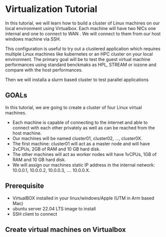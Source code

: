 # Virtualization Tutorial

In this tutorial, we will learn how to build a cluster of Linux machines on our local environment using Virtualbox. 
Each machine will have two NICs one internal and one to connect to WAN .
We will connect to them from our host windows machine via SSH.

This configuration is useful to try out a clustered application which requires multiple Linux machines like kubernetes or an HPC cluster on your local environment.
The primary goal will be to test the guest virtual machine performances using standard benckmaks as HPL, STREAM or iozone and compare with the host performances.

Then we will installa a slurm based cluster to test parallel applications

## GOALs
In this tutorial, we are going to create a cluster of four Linux virtual machines.

* Each machine is capable of connecting to the internet and able to connect with each other privately as well as can be reached from the host machine.
* Our machines will be named cluster01, cluster02, ..., cluster0X.
* The first machine: cluster01 will act as a master node and will have 2vCPUs, 2GB of RAM and 10 GB hard disk.
* The other machines will act as worker nodes will have 1vCPUs, 1GB of RAM and 10 GB hard disk.
* We will assign our machines static IP address in the internal network: 10.0.0.1, 10.0.0.2, 10.0.0.3, .... 10.0.0.X.

## Prerequisite

* VirtualBOX installed in your linux/windows/Apple (UTM in Arm based Mac)
* ubuntu server 22.04 LTS image to install
* SSH client to connect

## Create virtual machines on Virtualbox

